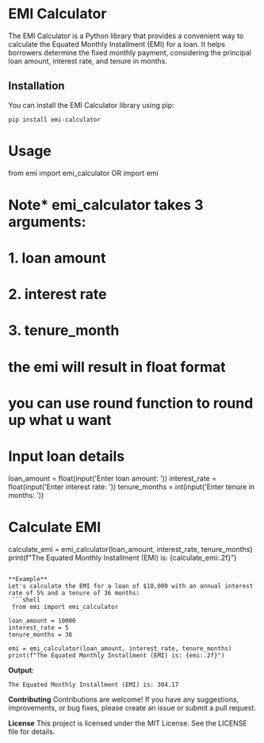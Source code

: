 # EMI Calculator

The EMI Calculator is a Python library that provides a convenient way to calculate the Equated Monthly Installment (EMI) for a loan. It helps borrowers determine the fixed monthly payment, considering the principal loan amount, interest rate, and tenure in months.

## Installation

You can install the EMI Calculator library using pip:

```shell
pip install emi-calculator
```
# **Usage**
from emi import emi_calculator
OR
import emi

# Note* emi_calculator takes 3 arguments:
#                1. loan amount
#                2. interest rate
#                3. tenure_month 
#  the emi will result in float format 
# you can use round function to round up what u want

# Input loan details
loan_amount = float(input('Enter loan amount: '))
interest_rate = float(input('Enter interest rate: '))
tenure_months = int(input('Enter tenure in months: '))

# Calculate EMI
calculate_emi = emi_calculator(loan_amount, interest_rate, tenure_months)
print(f"The Equated Monthly Installment (EMI) is: {calculate_emi:.2f}")
```

**Example**
Let's calculate the EMI for a loan of $10,000 with an annual interest rate of 5% and a tenure of 36 months:
 ```shell
 from emi import emi_calculator

loan_amount = 10000
interest_rate = 5
tenure_months = 36

emi = emi_calculator(loan_amount, interest_rate, tenure_months)
print(f"The Equated Monthly Installment (EMI) is: {emi:.2f}")
```
**Output**:
````shell
The Equated Monthly Installment (EMI) is: 304.17
````
**Contributing**
Contributions are welcome! If you have any suggestions, improvements, or bug fixes, please create an issue or submit a pull request.

**License**
This project is licensed under the MIT License. See the LICENSE file for details.
